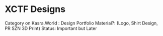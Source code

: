 # XCTF Designs

Category on Kasra.World : Design
Portfolio Material?: (Logo, Shirt Design, PR SZN 3D Print)
Status: Important but Later